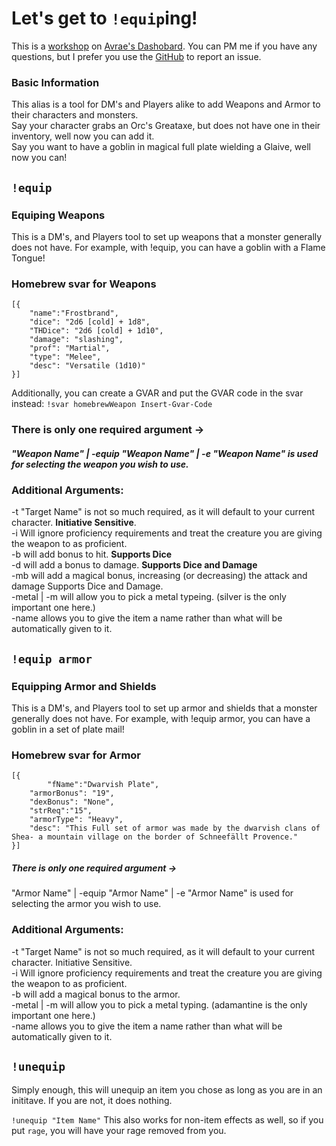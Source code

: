 # Let's get to `!equip`ing! 
This is a [workshop](https://avrae.io/dashboard/workshop/6141842f0c965093d826c235/) on [Avrae's Dashobard](https://avrae.io/dashboard/workshop/).
You can PM me if you have any questions, but I prefer you use the [GitHub](https://github.com/Adalbar3333/Lets_get_to_Equiping/) to report an issue.

### Basic Information 
This alias is a tool for DM's and Players alike to add Weapons and Armor to their characters and monsters. <br>
Say your character grabs an Orc's Greataxe, but does not have one in their inventory, well now you can add it.<br>
Say you want to have a goblin in magical full plate wielding a Glaive, well now you can! 

## `!equip`
### Equiping Weapons
This is a DM's, and Players tool to set up weapons that a monster generally does not have. For example, with !equip, you can have a goblin with a Flame Tongue!
### Homebrew svar for Weapons
```!svar homebrewWeapon
[{
    "name":"Frostbrand",
    "dice": "2d6 [cold] + 1d8",
    "THDice": "2d6 [cold] + 1d10",
    "damage": "slashing",
    "prof": "Martial",
    "type": "Melee",
    "desc": "Versatile (1d10)"
}]
```
Additionally, you can create a GVAR and put the GVAR code in the svar instead:
```!svar homebrewWeapon Insert-Gvar-Code```
### There is only one required argument ->
##### "Weapon Name" | -equip "Weapon Name" | -e "Weapon Name" is used for selecting the weapon you wish to use.
### Additional Arguments:
-t "Target Name" is not so much required, as it will default to your current character. __Initiative Sensitive__.<br>
-i Will ignore proficiency requirements and treat the creature you are giving the weapon to as proficient.<br>
-b will add bonus to hit. __Supports Dice__ <br>
-d will add a bonus to damage. __Supports Dice and Damage__ <br>
-mb will add a magical bonus, increasing (or decreasing) the attack and damage Supports Dice and Damage. <br>
-metal | -m will allow you to pick a metal typeing. (silver is the only important one here.) <br>
-name allows you to give the item a name rather than what will be automatically given to it. <br>

## `!equip armor`
### Equipping Armor and Shields
This is a DM's, and Players tool to set up armor and shields that a monster generally does not have. For example, with !equip armor, you can have a goblin in a set of plate mail!
### Homebrew svar for Armor
```!svar homebrewArmor
[{
        "fName":"Dwarvish Plate",
    "armorBonus": "19",
    "dexBonus": "None",
    "strReq":"15",
    "armorType": "Heavy",
    "desc": "This Full set of armor was made by the dwarvish clans of Shea- a mountain village on the border of Schneefällt Provence."
}]
```
##### There is only one required argument ->
"Armor Name" | -equip "Armor Name" | -e "Armor Name" is used for selecting the armor you wish to use.
### Additional Arguments:
-t "Target Name" is not so much required, as it will default to your current character. Initiative Sensitive. <br>
-i Will ignore proficiency requirements and treat the creature you are giving the weapon to as proficient. <br>
-b will add a magical bonus to the armor. <br>
-metal | -m will allow you to pick a metal typing. (adamantine is the only important one here.) <br>
-name allows you to give the item a name rather than what will be automatically given to it. <br>

## `!unequip` 
Simply enough, this will unequip an item you chose as long as you are in an inititave. If you are not, it does nothing. 

`!unequip "Item Name"`
This also works for non-item effects as well, so if you put `rage`, you will have your rage removed from you. 
